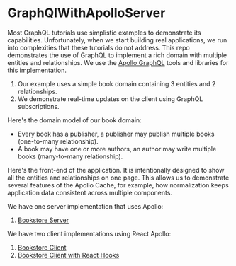 # GraphQlWithApolloServer

Most GraphQL tutorials use simplistic examples to demonstrate its capabilities. Unfortunately, when we start building real applications, we run into complexities that these tutorials do not address. This repo demonstrates the use of GraphQL to implement a rich domain with multiple entities and relationships. We use the [Apollo GraphQL](https://www.apollographql.com/) tools and libraries for this implementation.

1. Our example uses a simple book domain containing 3 entities and 2 relationships.
2. We demonstrate real-time updates on the client using GraphQL subscriptions.

Here's the domain model of our book domain:

- Every book has a publisher, a publisher may publish multiple books (one-to-many relationship).
- A book may have one or more authors, an author may write multiple books (many-to-many relationship).

Here's the front-end of the application. It is intentionally designed to show all the entities and relationships on one page. This allows us to demonstrate several features of the Apollo Cache, for example, how normalization keeps application data consistent across multiple components.

We have one server implementation that uses Apollo:
1. [Bookstore Server](./bookstore-server)

We have two client implementations using React Apollo:
1. [Bookstore Client](./bookstore-client)
2. [Bookstore Client with React Hooks](./bookstore-client-with-hooks)
